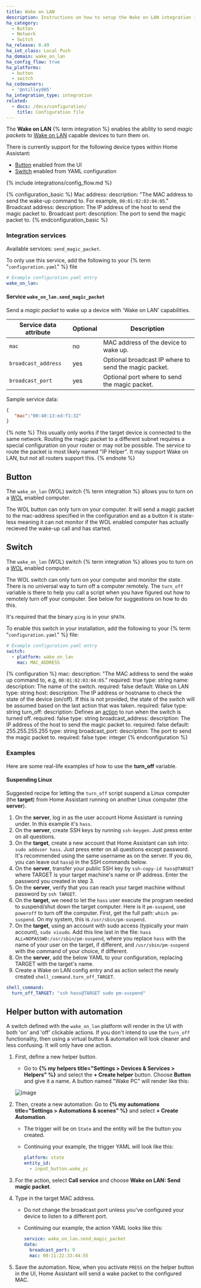 ```yaml
---
title: Wake on LAN
description: Instructions on how to setup the Wake on LAN integration in Home Assistant.
ha_category:
  - Button
  - Network
  - Switch
ha_release: 0.49
ha_iot_class: Local Push
ha_domain: wake_on_lan
ha_config_flow: true
ha_platforms:
  - button
  - switch
ha_codeowners:
  - '@ntilley905'
ha_integration_type: integration
related:
  - docs: /docs/configuration/
    title: Configuration file
---
```


The **Wake on LAN** {% term integration %} enables the ability to send _magic packets_ to [Wake on LAN](https://en.wikipedia.org/wiki/Wake-on-LAN) capable devices to turn them on.

There is currently support for the following device types within Home Assistant:

- [Button](#button) enabled from the UI
- [Switch](#switch) enabled from YAML configuration

{% include integrations/config_flow.md %}

{% configuration_basic %}
Mac address:
  description: "The MAC address to send the wake-up command to. For example, `00:01:02:03:04:05`."
Broadcast address:
  description: The IP address of the host to send the magic packet to.
Broadcast port:
  description: The port to send the magic packet to.
{% endconfiguration_basic %}

### Integration services

Available services: `send_magic_packet`.

To only use this service, add the following to your {% term "`configuration.yaml`" %} file

```yaml
# Example configuration.yaml entry
wake_on_lan:
```

#### Service `wake_on_lan.send_magic_packet`

Send a _magic packet_ to wake up a device with 'Wake on LAN' capabilities.

| Service data attribute | Optional | Description                                           |
| ---------------------- | -------- | ----------------------------------------------------- |
| `mac`                  | no       | MAC address of the device to wake up.                 |
| `broadcast_address`    | yes      | Optional broadcast IP where to send the magic packet. |
| `broadcast_port`       | yes      | Optional port where to send the magic packet.         |

Sample service data:

```json
{
   "mac":"00:40:13:ed:f1:32"
}
```

{% note %}
This usually only works if the target device is connected to the same network. Routing the magic packet to a different subnet requires a special configuration on your router or may not be possible.
The service to route the packet is most likely named "IP Helper". It may support Wake on LAN, but not all routers support this.
{% endnote %}

## Button

The `wake_on_lan` (WOL) switch {% term integration %} allows you to turn on a [WOL](https://en.wikipedia.org/wiki/Wake-on-LAN) enabled computer.

The WOL button can only turn on your computer.
It will send a magic packet to the mac-address specified in the configuration and as a button it is state-less meaning it can not monitor if the WOL enabled computer has actually recieved the wake-up call and has started.

## Switch

The `wake_on_lan` (WOL) switch {% term integration %} allows you to turn on a [WOL](https://en.wikipedia.org/wiki/Wake-on-LAN) enabled computer.

The WOL switch can only turn on your computer and monitor the state. There is no universal way to turn off a computer remotely. The `turn_off` variable is there to help you call a script when you have figured out how to remotely turn off your computer. See below for suggestions on how to do this.

It's required that the binary `ping` is in your `$PATH`.

To enable this switch in your installation, add the following to your {% term "`configuration.yaml`" %} file:

```yaml
# Example configuration.yaml entry
switch:
  - platform: wake_on_lan
    mac: MAC_ADDRESS
```

{% configuration %}
mac:
  description: "The MAC address to send the wake up command to, e.g, `00:01:02:03:04:05`."
  required: true
  type: string
name:
  description: The name of the switch.
  required: false
  default: Wake on LAN
  type: string
host:
  description: The IP address or hostname to check the state of the device (on/off). If this is not provided, the state of the switch will be assumed based on the last action that was taken.
  required: false
  type: string
turn_off:
  description: Defines an [action](/getting-started/automation/) to run when the switch is turned off.
  required: false
  type: string
broadcast_address:
  description: The IP address of the host to send the magic packet to.
  required: false
  default: 255.255.255.255
  type: string
broadcast_port:
  description: The port to send the magic packet to.
  required: false
  type: integer
{% endconfiguration %}

### Examples

Here are some real-life examples of how to use the **turn_off** variable.

#### Suspending Linux

Suggested recipe for letting the `turn_off` script suspend a Linux computer (the **target**)
from Home Assistant running on another Linux computer (the **server**).

1. On the **server**, log in as the user account Home Assistant is running under. In this example it's `hass`.
2. On the **server**, create SSH keys by running `ssh-keygen`. Just press enter on all questions.
3. On the **target**, create a new account that Home Assistant can ssh into: `sudo adduser hass`. Just press enter on all questions except password. It's recommended using the same username as on the server. If you do, you can leave out `hass@` in the SSH commands below.
4. On the **server**, transfer your public SSH key by `ssh-copy-id hass@TARGET` where TARGET is your target machine's name or IP address. Enter the password you created in step 3.
5. On the **server**, verify that you can reach your target machine without password by `ssh TARGET`.
6. On the **target**, we need to let the `hass` user execute the program needed to suspend/shut down the target computer. Here is it `pm-suspend`, use `poweroff` to turn off the computer. First, get the full path: `which pm-suspend`. On my system, this is `/usr/sbin/pm-suspend`.
7. On the **target**, using an account with sudo access (typically your main account), `sudo visudo`. Add this line last in the file: `hass ALL=NOPASSWD:/usr/sbin/pm-suspend`, where you replace `hass` with the name of your user on the target, if different, and `/usr/sbin/pm-suspend` with the command of your choice, if different.
8. On the **server**, add the below YAML to your configuration, replacing TARGET with the target's name.
9. Create a Wake on LAN config entry and as action select the newly created `shell_command.turn_off_TARGET`.

```yaml
shell_command:
  turn_off_TARGET: "ssh hass@TARGET sudo pm-suspend"
```

## Helper button with automation

A switch defined with the `wake_on_lan` platform will render in the UI with both 'on' and 'off' clickable actions. If you don't intend to use the `turn_off` functionality, then using a virtual button & automation will look cleaner and less confusing. It will only have one action.

1. First, define a new helper button. 
    - Go to **{% my helpers title="Settings > Devices & Services > Helpers" %}** and select the **+ Create helper** button. Choose **Button** and give it a name. A button named "Wake PC" will render like this:

    ![image](https://github.com/home-assistant/home-assistant.io/assets/252209/10e468a0-45c8-4ee7-b69d-596db3845b14)

2. Then, create a new automation. Go to **{% my automations title="Settings > Automations & scenes" %}** and select **+ Create Automation**. 
    - The trigger will be on `State` and the entity will be the button you created. 
    - Continuing your example, the trigger YAML will look like this:

      ```yaml
      platform: state
      entity_id:
        - input_button.wake_pc
      ```

3. For the action, select **Call service** and choose **Wake on LAN: Send magic packet**.
4. Type in the target MAC address.
    - Do not change the broadcast port unless you've configured your device to listen to a different port.
    - Continuing our example, the action YAML looks like this:

      ```yaml
      service: wake_on_lan.send_magic_packet
      data:
        broadcast_port: 9
        mac: 00:11:22:33:44:55
      ```

5. Save the automation. Now, when you activate `PRESS` on the helper button in the UI, Home Assistant will send a wake packet to the configured MAC.
